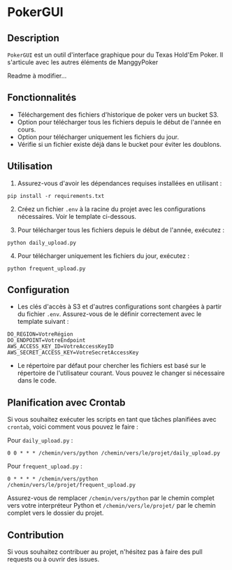 
# PokerGUI

## Description
`PokerGUI` est un outil d'interface graphique pour du Texas Hold'Em Poker.
Il s'articule avec les autres éléments de ManggyPoker

Readme à modifier...

## Fonctionnalités
- Téléchargement des fichiers d'historique de poker vers un bucket S3.
- Option pour télécharger tous les fichiers depuis le début de l'année en cours.
- Option pour télécharger uniquement les fichiers du jour.
- Vérifie si un fichier existe déjà dans le bucket pour éviter les doublons.

## Utilisation
1. Assurez-vous d'avoir les dépendances requises installées en utilisant :
```
pip install -r requirements.txt
```

2. Créez un fichier `.env` à la racine du projet avec les configurations nécessaires. Voir le template ci-dessous.

3. Pour télécharger tous les fichiers depuis le début de l'année, exécutez :
```
python daily_upload.py
```

4. Pour télécharger uniquement les fichiers du jour, exécutez :
```
python frequent_upload.py
```

## Configuration
- Les clés d'accès à S3 et d'autres configurations sont chargées à partir du fichier `.env`. Assurez-vous de le définir correctement avec le template suivant :
```
DO_REGION=VotreRégion
DO_ENDPOINT=VotreEndpoint
AWS_ACCESS_KEY_ID=VotreAccessKeyID
AWS_SECRET_ACCESS_KEY=VotreSecretAccessKey
```

- Le répertoire par défaut pour chercher les fichiers est basé sur le répertoire de l'utilisateur courant. Vous pouvez le changer si nécessaire dans le code.

## Planification avec Crontab
Si vous souhaitez exécuter les scripts en tant que tâches planifiées avec `crontab`, voici comment vous pouvez le faire :

Pour `daily_upload.py` :
```
0 0 * * * /chemin/vers/python /chemin/vers/le/projet/daily_upload.py
```

Pour `frequent_upload.py` :
```
0 * * * * /chemin/vers/python /chemin/vers/le/projet/frequent_upload.py
```

Assurez-vous de remplacer `/chemin/vers/python` par le chemin complet vers votre interpréteur Python et `/chemin/vers/le/projet/` par le chemin complet vers le dossier du projet.

## Contribution
Si vous souhaitez contribuer au projet, n'hésitez pas à faire des pull requests ou à ouvrir des issues.

